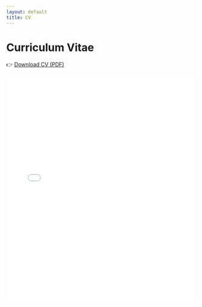 ```yaml
---
layout: default
title: CV
---
```


# Curriculum Vitae

👉 [Download CV (PDF)](Pedram_Parnianpour_CV_2025.pdf)

<embed src="CV_PedramParnianpour.pdf" width="100%" height="600px" type="application/pdf">
